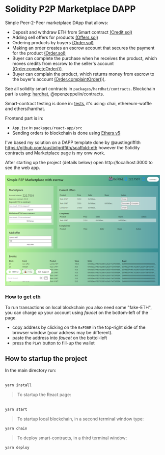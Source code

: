 # Solidity P2P Marketplace DAPP

Simple Peer-2-Peer marketplace DApp that allows:

- Deposit and withdraw ETH from Smart contract [(Credit.sol)](https://github.com/aciura/Solidity-Marketplace-Dapp/blob/main/packages/hardhat/contracts/Credit.sol)
- Adding sell offers for products [(Offers.sol)](https://github.com/aciura/Solidity-Marketplace-Dapp/blob/main/packages/hardhat/contracts/Offers.sol)
- Ordering products by buyers [(Order.sol)](https://github.com/aciura/Solidity-Marketplace-Dapp/blob/main/packages/hardhat/contracts/Order.sol)
- Making an order creates an escrow account that secures the payment for the product [(Order.sol)](https://github.com/aciura/Solidity-Marketplace-Dapp/blob/a544b943a571b071093f3d3287945920ee42ec37/packages/hardhat/contracts/Order.sol#L33)
- Buyer can complete the purchase when he receives the product, which moves credits from escrow to the seller's account [(Order.completeOrder())](https://github.com/aciura/Solidity-Marketplace-Dapp/blob/a544b943a571b071093f3d3287945920ee42ec37/packages/hardhat/contracts/Order.sol#L49).
- Buyer can complain the product, which returns money from escrow to the buyer's account [(Order.complaintOrder())](https://github.com/aciura/Solidity-Marketplace-Dapp/blob/a544b943a571b071093f3d3287945920ee42ec37/packages/hardhat/contracts/Order.sol#L73).

See all solidity smart contracts in `packages/hardhat/contracts`.
Blockchain part is using: [hardhat](https://hardhat.org/), @openzeppelin/contracts.

Smart-contract testing is done in: [tests](https://github.com/aciura/Solidity-Marketplace-Dapp/tree/main/packages/hardhat/test), 
it's using: chai, ethereum-waffle and ethers/hardhat.

Frontend part is in:

- `App.jsx` in `packages/react-app/src`
- Sending orders to blockchain is done using [Ethers v5](https://docs.ethers.io/v5/)

I've based my solution on a DAPP template done by @austingriffith https://github.com/austintgriffith/scaffold-eth however the Solidity contracts and Marketplace page is my onw work.

After starting up the project (details below) open http://localhost:3000 to see the web app.

![marketplace UI](https://github.com/aciura/Solidity-Marketplace-Dapp/blob/main/Marketplace-UI.PNG?raw=true)

### How to get eth

To run transactions on local blockchain you also need some "fake-ETH", you can charge up your account using _faucet_ on the bottom-left of the page.

- copy address by clicking on the `0xFO6E` in the top-right side of the browser window (your address may be different).
- paste the address into _faucet_ on the bottol-left
- press the `PLAY` button to fill-up the wallet

## How to startup the project

In the main directory run:

```bash

yarn install

```

> To startup the React page:

```bash

yarn start

```

> To startup local blockchain, in a second terminal window type:

```bash
yarn chain

```

> To deploy smart-contracts, in a third terminal window:

```bash
yarn deploy

```
